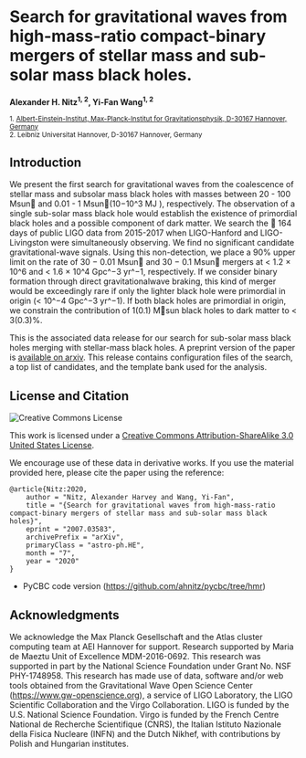 # Search for gravitational waves from high-mass-ratio compact-binary mergers of stellar mass and sub-solar mass black holes.
**Alexander H. Nitz<sup>1, 2</sup>, Yi-Fan Wang<sup>1, 2</sup>**

 <sub>1. [Albert-Einstein-Institut, Max-Planck-Institut for Gravitationsphysik, D-30167 Hannover, Germany](http://www.aei.mpg.de/obs-rel-cos)</sub>  
 <sub>2. Leibniz Universitat Hannover, D-30167 Hannover, Germany</sub>  

## Introduction ##

We present the first search for gravitational waves from the coalescence of stellar mass
and subsolar mass black holes with masses between 20 - 100 Msun and 0.01 - 1 Msun(10−10^3 MJ ), respectively. The observation of a single sub-solar mass black hole would establish the existence of primordial black holes and a possible component of dark matter. We search the ∼ 164 days of public LIGO
data from 2015-2017 when LIGO-Hanford and LIGO-Livingston were simultaneously observing.
We find no significant candidate gravitational-wave signals. Using this non-detection, we place
a 90% upper limit on the rate of 30 − 0.01 Msun and 30 − 0.1 Msun mergers at < 1.2 × 10^6
and < 1.6 × 10^4 Gpc^−3 yr^−1, respectively. If we consider binary formation through direct
gravitationalwave braking, this kind of merger would be exceedingly rare if only the lighter black hole were
primordial in origin (< 10^−4 Gpc^−3 yr^−1). If both black holes are primordial in origin, we constrain
the contribution of 1(0.1) Msun black holes to dark matter to < 3(0.3)%.



This is the associated data release for our search for sub-solar mass black holes merging with stellar-mass black holes. A preprint version of the paper
is [available on arxiv](https://arxiv.org/abs/2007.03583). This release contains configuration files of the search, a top list of candidates, and the template bank used for the analysis. 




## License and Citation

![Creative Commons License](https://i.creativecommons.org/l/by-sa/3.0/us/88x31.png "Creative Commons License")

This work is licensed under a [Creative Commons Attribution-ShareAlike 3.0 United States License](http://creativecommons.org/licenses/by-sa/3.0/us/).

We encourage use of these data in derivative works. If you use the material provided here, please cite the paper using the reference:

```
@article{Nitz:2020,
    author = "Nitz, Alexander Harvey and Wang, Yi-Fan",
    title = "{Search for gravitational waves from high-mass-ratio compact-binary mergers of stellar mass and sub-solar mass black holes}",
    eprint = "2007.03583",
    archivePrefix = "arXiv",
    primaryClass = "astro-ph.HE",
    month = "7",
    year = "2020"
}
```

* PyCBC code version (https://github.com/ahnitz/pycbc/tree/hmr) 

## Acknowledgments ##
We acknowledge the Max Planck Gesellschaft and the Atlas cluster computing team at AEI Hannover for support. Research supported by Maria de Maeztu Unit of Excellence MDM-2016-0692. This research was supported in part by the National Science Foundation under Grant No. NSF PHY-1748958. This research has made use of data, software and/or web tools obtained from the Gravitational Wave Open Science Center (https://www.gw-openscience.org), a service of LIGO Laboratory, the LIGO Scientific Collaboration and the Virgo Collaboration. LIGO is funded by the U.S. National Science Foundation. Virgo is funded by the French Centre National de Recherche Scientifique (CNRS), the Italian Istituto Nazionale della Fisica Nucleare (INFN) and the Dutch Nikhef, with contributions by Polish and Hungarian institutes.
